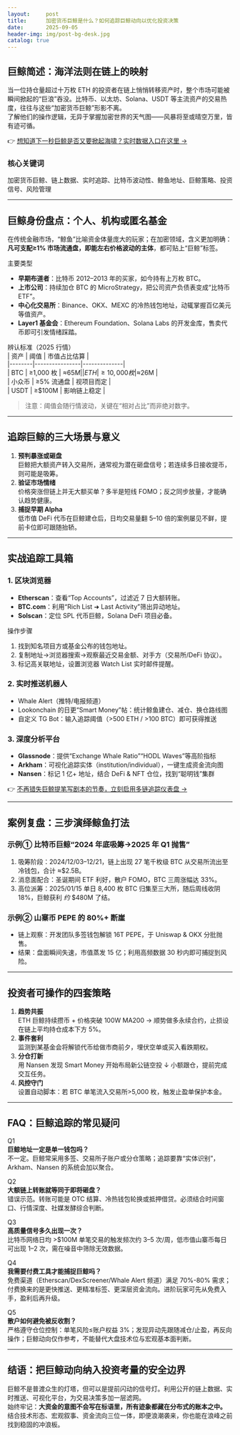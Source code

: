 ```yaml
---
layout:     post
title:      加密货币巨鲸是什么？如何追踪巨鲸动向以优化投资决策
date:       2025-09-05
header-img: img/post-bg-desk.jpg
catalog: true
---
```


## 巨鲸简述：海洋法则在链上的映射
当一位持仓量超过十万枚 ETH 的投资者在链上悄悄转移资产时，整个市场可能被瞬间掀起的“巨浪”吞没。比特币、以太坊、Solana、USDT 等主流资产的交易热度，往往与这些“加密货币巨鲸”形影不离。  
了解他们的操作逻辑，无异于掌握加密世界的天气图——风暴将至或晴空万里，皆有迹可循。

👉 [想知道下一秒巨鲸是否又要掀起海啸？实时数据入口在这里 →](https://okxdog.com/)

### 核心关键词  
加密货币巨鲸、链上数据、实时追踪、比特币波动性、鲸鱼地址、巨鲸策略、投资信号、风险管理

---

## 巨鲸身份盘点：个人、机构或匿名基金
在传统金融市场，“鲸鱼”比喻资金体量庞大的玩家；在加密领域，含义更加明确：**凡可支配≥1% 市场流通盘，即能左右价格波动的主体**，都可贴上“巨鲸”标签。  

主要类型  
- **早期布道者**：比特币 2012–2013 年的买家，如今持有上万枚 BTC。  
- **上市公司**：持续加仓 BTC 的 MicroStrategy，把公司资产负债表变成“比特币 ETF”。  
- **中心化交易所**：Binance、OKX、MEXC 的冷热钱包地址，动辄掌握百亿美元等值资产。  
- **Layer1 基金会**：Ethereum Foundation、Solana Labs 的开发金库，售卖代币即可引发情绪踩踏。  

辨认标准（2025 行情）  
| 资产   | 阈值           | 市值占比估算 |  
|--------|----------------|--------------|  
| BTC    | ≥1,000 枚      | ≈$65M        |  
| ETH    | ≥10,000 枚     | ≈$26M        |  
| 小众币 | ≥5% 流通盘     | 视项目而定   |  
| USDT   | ≥$100M         | 影响链上稳定 |  

> 注意：阈值会随行情波动，关键在“相对占比”而非绝对数字。

---

## 追踪巨鲸的三大场景与意义
1. **预判暴涨或砸盘**  
   巨鲸把大额资产转入交易所，通常视为潜在砸盘信号；若连续多日接收提币，则可能是吸筹。  
2. **验证市场情绪**  
   价格突涨但链上并无大额买单？多半是短线 FOMO；反之同步放量，才能确认趋势健康。  
3. **捕捉早期 Alpha**  
   低市值 DeFi 代币在巨鲸建仓后，日均交易量翻 5–10 倍的案例屡见不鲜，提前卡位即可跟随抬轿。

---

## 实战追踪工具箱
### 1. 区块浏览器  
- **Etherscan**：查看“Top Accounts”，过滤近 7 日大额转账。  
- **BTC.com**：利用“Rich List ➜ Last Activity”筛出异动地址。  
- **Solscan**：定位 SPL 代币巨鲸，Solana DeFi 项目必备。  

操作步骤  
1. 找到知名项目方或基金公布的钱包地址。  
2. 复制地址→浏览器搜索→观察最近交易金额、对手方（交易所/DeFi 协议）。  
3. 标记高关联地址，设置浏览器 Watch List 实时邮件提醒。

### 2. 实时推送机器人  
- Whale Alert（推特/电报频道）  
- Lookonchain 的日更“Smart Money”帖：统计鲸鱼建仓、减仓、换仓路线图  
- 自定义 TG Bot：输入追踪阈值（>500 ETH / >100 BTC）即可获得推送

### 3. 深度分析平台  
- **Glassnode**：提供“Exchange Whale Ratio”“HODL Waves”等高阶指标  
- **Arkham**：可视化追踪实体（institution/individual），一键生成资金流向图  
- **Nansen**：标记 1 亿+ 地址，结合 DeFi & NFT 仓位，找到“聪明钱”集群  

👉 [不再错失巨鲸提笔写剧本的节奏，立刻启用多链追踪仪表盘 →](https://okxdog.com/)

---

## 案例复盘：三步演绎鲸鱼打法
### 示例① 比特币巨鲸“2024 年底吸筹→2025 年 Q1 抛售”  
1. 吸筹阶段：2024/12/03–12/21，链上出现 27 笔千枚级 BTC 从交易所流出至冷钱包，合计 ≈$2.5B。  
2. 消息面配合：圣诞期间 ETF 利好，散户 FOMO，BTC 三周涨幅达 33%。  
3. 高位派筹：2025/01/15 单日 8,400 枚 BTC 归集至三大所，随后周线收阴 18%，巨鲸获利 *约* $480M 了结。

### 示例② 山寨币 PEPE 的 80%+ 断崖  
- 链上观察：开发团队多签钱包解锁 16T PEPE，于 Uniswap & OKX 分批抛售。  
- 结果：盘面瞬间失速，市值蒸发 15 亿；利用高频数据 30 秒内即可捕捉到风险。

---

## 投资者可操作的四套策略
1. **趋势共振**  
   ETH 巨鲸持续攒币 + 价格突破 100W MA200 → 顺势做多永续合约，止损设在链上平均持仓成本下方 5%。  
2. **事件套利**  
   监测到某基金会将解锁代币给做市商前夕，埋伏空单或买入看跌期权。  
3. **分仓打新**  
   用 Nansen 发现 Smart Money 开始布局新公链空投 ↓ 小额跟仓，提前完成交互任务。  
4. **风控守门**  
   设置自动脚本：若 BTC 单笔流入交易所>5,000 枚，触发止盈单保护本金。

---

## FAQ：巨鲸追踪的常见疑问
Q1  
**巨鲸地址一定是单一钱包吗？**  
不一定。巨鲸常采用多签、交易所子账户或分仓策略；追踪要靠“实体识别”，Arkham、Nansen 的系统会加以聚合。

Q2  
**大额链上转账就等同于即将砸盘？**  
错误示范。转账可能是 OTC 结算、冷热钱包轮换或抵押借贷。必须结合时间窗口、行情深度、社媒发酵综合判断。

Q3  
**高质量信号多久出现一次？**  
比特币网络日均 >$100M 单笔交易的触发频次约 3–5 次/周，低市值山寨币每日可出现 1–2 次，需在噪音中筛除无效数据。

Q4  
**我需要付费工具才能捕捉巨鲸吗？**  
免费渠道（Etherscan/DexScreener/Whale Alert 频道）满足 70%-80% 需求；付费换来的是更快推送、更精准标签、更深层资金流向。进阶玩家可先从免费入手，盈利后再升级。

Q5  
**散户如何避免被反收割？**  
严格遵守仓位控制：单笔风险≤账户权益 3%；发现异动先跟随减仓/止盈，再反向操作；巨鲸动向仅作参考，不能替代大盘技术位与宏观基本面判断。

---

## 结语：把巨鲸动向纳入投资考量的安全边界
巨鲸不是普渡众生的灯塔，但可以是提前闪动的信号灯。利用公开的链上数据、实时推送、可视化平台，为交易决策多加一层滤网。  
始终牢记：**大资金的意图不会写在标语里，所有迹象都藏在分布式的账本之中。**  
结合技术形态、宏观叙事、资金流向三位一体，即便浪潮袭来，你也能在浪峰之前找到稳固的冲浪板。